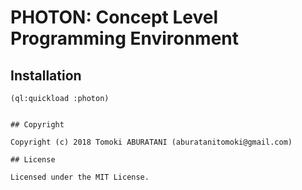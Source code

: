 # PHOTON: Concept Level Programming Environment

## Installation

```
(ql:quickload :photon)


## Copyright

Copyright (c) 2018 Tomoki ABURATANI (aburatanitomoki@gmail.com)

## License

Licensed under the MIT License.
